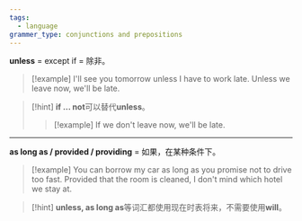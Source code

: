 ```yaml
---
tags:
  - language
grammer_type: conjunctions and prepositions
---
```

**unless** = except if = 除非。

> [!example]
> I'll see you tomorrow unless I have to work late.
> Unless we leave now, we'll be late.

> [!hint]
> **if ... not**可以替代**unless**。
> > [!example]
> > If we don't leave now, we'll be late.

---

**as long as / provided / providing** = 如果，在某种条件下。

> [!example]
> You can borrow my car as long as you promise not to drive too fast.
> Provided that the room is cleaned, I don't mind which hotel we stay at.

> [!hint]
> **unless, as long as**等词汇都使用现在时表将来，不需要使用**will**。